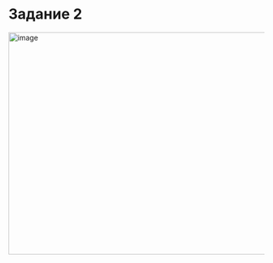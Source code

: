 # Задание 2

<img width="994" height="438" alt="image" src="https://github.com/user-attachments/assets/e31f0854-6398-4387-a3cc-4796b3c3d592" />
